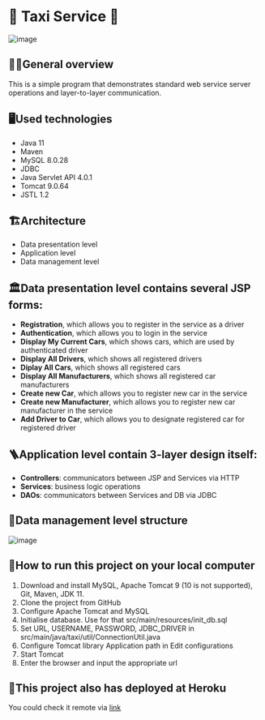 
# :taxi: Taxi Service :taxi:
![image](https://user-images.githubusercontent.com/33402912/179487860-57038d45-5c95-49cf-978c-80dbdd571ba7.png)

## :technologist:General overview 

This is a simple program that demonstrates standard web service server operations and layer-to-layer communication.

## :desktop_computer:Used technologies 

- Java 11
- Maven
- MySQL 8.0.28
- JDBC
- Java Servlet API 4.0.1
- Tomcat 9.0.64
- JSTL 1.2

## :building_construction:Architecture

- Data presentation level
- Application level
- Data management level

## :classical_building:Data presentation level contains several JSP forms: 

- **Registration**, which allows you to register in the service as a driver
- **Authentication**, which allows you to login in the service
- **Display My Current Cars**, which shows cars, which are used by authenticated driver
- **Display All Drivers**, which shows all registered drivers
- **Diplay All Cars**, which shows all registered cars
- **Display All Manufacturers**, which shows all registered car manufacturers
- **Create new Car**, which allows you to register new car in the service
- **Create new Manufacturer**, which allows you to register new car manufacturer in the service
- **Add Driver to Car**, which allows you to designate registered car for registered driver

## :ladder:Application level contain 3-layer design itself: 

- **Controllers**: communicators between JSP and Services via HTTP
- **Services**: business logic operations
- **DAOs**: communicators between Services and DB via JDBC

## :bricks:Data management level structure 
![image](https://user-images.githubusercontent.com/33402912/179483689-ba7fbaa4-e32a-47b2-839a-f9a2f61dcaeb.png)

## :runner:How to run this project on your local computer 

1. Download and install MySQL, Apache Tomcat 9 (10 is not supported), Git, Maven, JDK 11.
2. Clone the project from GitHub
3. Configure Apache Tomcat and MySQL
4. Initialise database. Use for that src/main/resources/init_db.sql
5. Set URL, USERNAME, PASSWORD, JDBC_DRIVER in src/main/java/taxi/util/ConnectionUtil.java
6. Configure Tomcat library Application path in Edit configurations
7. Start Tomcat
8. Enter the browser and input the appropriate url

## :rocket:This project also has deployed at Heroku 

You could check it remote via [link](https://supermarche-monsieur-43317.herokuapp.com)
